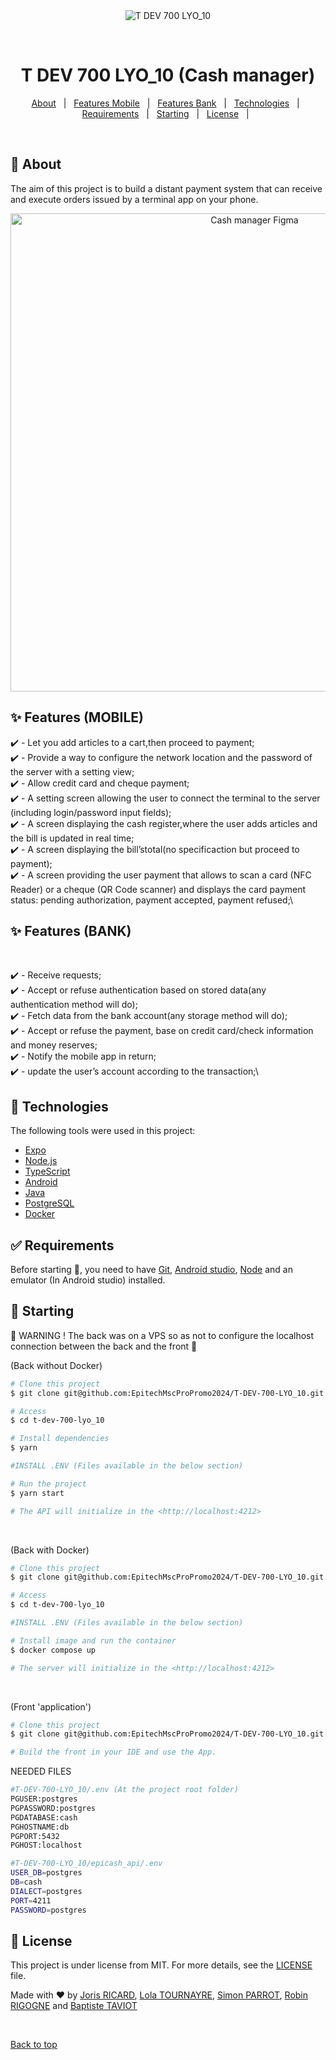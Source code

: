 <div align="center" id="top"> 
  <img src="./.github/app.gif" alt="T DEV 700 LYO_10" />

  &#xa0;

  <!-- <a href="https://tdev700lyo_10.netlify.app">Demo</a> -->
</div>

<h1 align="center">T DEV 700 LYO_10 (Cash manager)</h1>


<!-- Status -->

<!-- <h4 align="center"> 
	🚧  T DEV 700 LYO_10 🚀 Under construction...  🚧
</h4> 

<hr> -->

<p align="center">
  <a href="#dart-about">About</a> &#xa0; | &#xa0; 
  <a href="#sparkles-features-mobile">Features Mobile</a> &#xa0; | &#xa0;
  <a href="#sparkles-features-bank">Features Bank</a> &#xa0; | &#xa0;
  <a href="#rocket-technologies">Technologies</a> &#xa0; | &#xa0;
  <a href="#white_check_mark-requirements">Requirements</a> &#xa0; | &#xa0;
  <a href="#checkered_flag-starting">Starting</a> &#xa0; | &#xa0;
  <a href="#memo-license">License</a> &#xa0; | &#xa0;
</p>

<br>

## :dart: About ##

The aim of this project is to build a distant payment system that can receive and execute orders issued by
a terminal app on your phone.
<p align="center">
	<img width="765" alt="Cash manager Figma" src="https://user-images.githubusercontent.com/30879857/214324868-dadfb1b0-bd48-49a6-837a-8023648e1340.png">
</p>

## :sparkles: Features (MOBILE) ##

:heavy_check_mark: - Let you add articles to a cart,then proceed to payment;\
:heavy_check_mark: - Provide a way to configure the network location and the password of the server with a setting view;\
:heavy_check_mark: - Allow credit card and cheque payment;\
:heavy_check_mark: - A setting screen allowing the user to connect the terminal to the server (including login/password input fields);\
:heavy_check_mark: - A screen displaying the cash register,where the user adds articles and the bill is updated in real time;\
:heavy_check_mark: - A screen displaying the bill’stotal(no specificaction but proceed to payment);\
:heavy_check_mark: - A screen providing the user payment that allows to scan a card (NFC Reader) or a cheque (QR Code scanner) and displays the card payment status: pending authorization, payment accepted, payment refused;\

## :sparkles: Features (BANK) ##
<br>

:heavy_check_mark: - Receive requests;\
:heavy_check_mark: - Accept or refuse authentication based on stored data(any authentication method will do);\
:heavy_check_mark: - Fetch data from the bank account(any storage method will do);\
:heavy_check_mark: - Accept or refuse the payment, base on credit card/check information and money reserves;\
:heavy_check_mark: - Notify the mobile app in return;\
:heavy_check_mark: - update the user’s account according to the transaction;\


## :rocket: Technologies ##

The following tools were used in this project:

- [Expo](https://expo.io/)
- [Node.js](https://nodejs.org/en/)
- [TypeScript](https://www.typescriptlang.org/)
- [Android](https://www.android.com/intl/fr_fr/android-13/)
- [Java](https://www.java.com/fr/)
- [PostgreSQL](https://www.postgresql.org/)
- [Docker](https://www.docker.com/)

## :white_check_mark: Requirements ##

Before starting :checkered_flag:, you need to have [Git](https://git-scm.com), [Android studio](https://developer.android.com/?hl=fr), [Node](https://nodejs.org/en/) and an emulator (In Android studio) installed.

## :checkered_flag: Starting ##

:rotating_light: WARNING ! The back was on a VPS so as not to configure the localhost connection between the back and the front :rotating_light:

(Back without Docker)

```bash 
# Clone this project
$ git clone git@github.com:EpitechMscProPromo2024/T-DEV-700-LYO_10.git

# Access
$ cd t-dev-700-lyo_10

# Install dependencies
$ yarn

#INSTALL .ENV (Files available in the below section) 

# Run the project
$ yarn start

# The API will initialize in the <http://localhost:4212>
```
<br>

(Back with Docker)
```bash
# Clone this project
$ git clone git@github.com:EpitechMscProPromo2024/T-DEV-700-LYO_10.git

# Access
$ cd t-dev-700-lyo_10

#INSTALL .ENV (Files available in the below section) 

# Install image and run the container
$ docker compose up

# The server will initialize in the <http://localhost:4212>
```
<br>

(Front 'application')

```bash 
# Clone this project
$ git clone git@github.com:EpitechMscProPromo2024/T-DEV-700-LYO_10.git

# Build the front in your IDE and use the App.
```

NEEDED FILES 
<br>

```bash
#T-DEV-700-LYO_10/.env (At the project root folder)
PGUSER:postgres
PGPASSWORD:postgres
PGDATABASE:cash
PGHOSTNAME:db
PGPORT:5432
PGHOST:localhost
```


```bash
#T-DEV-700-LYO_10/epicash_api/.env
USER_DB=postgres
DB=cash
DIALECT=postgres
PORT=4211
PASSWORD=postgres
```

## :memo: License ##

This project is under license from MIT. For more details, see the [LICENSE](LICENSE.md) file.


Made with :heart: by <a href="https://github.com/jojoricard" target="_blank">Joris RICARD</a>, <a href="https://github.com/ltournayre" target="_blank">Lola TOURNAYRE</a>, <a href="https://github.com/SimonParrot" target="_blank">Simon PARROT</a>, <a href="https://github.com/RobZ911" target="_blank">Robin RIGOGNE</a> and <a href="https://github.com/TaviotBaptiste" target="_blank">Baptiste TAVIOT</a>

&#xa0;

<a href="#top">Back to top</a>
